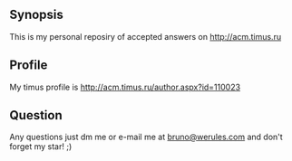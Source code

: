 ## Synopsis

This is my personal reposiry of accepted answers on http://acm.timus.ru

## Profile

My timus profile is http://acm.timus.ru/author.aspx?id=110023

## Question

Any questions just dm me or e-mail me at bruno@werules.com and don't forget my star! ;)